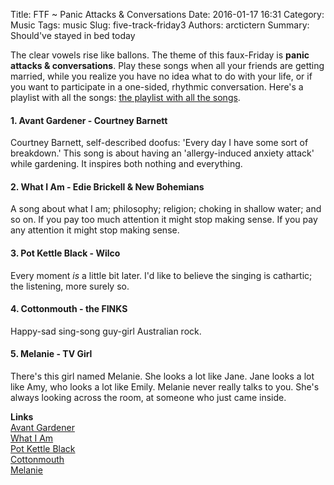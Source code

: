 Title: FTF ~ Panic Attacks & Conversations
Date: 2016-01-17 16:31
Category: Music
Tags: music
Slug: five-track-friday3
Authors: arctictern
Summary: Should've stayed in bed today

The clear vowels rise like ballons. The theme of this faux-Friday is 
**panic attacks & conversations**. Play these songs when all your friends
are getting married, while you realize you have no idea what to do with
your life, or if you want to participate in a one-sided, rhythmic conversation.
Here's a playlist with all the songs: [the playlist with all 
the songs](https://open.spotify.com/user/1240806741/playlist/4incH0kX0BA2gDCnL8ZLaO).

#### 1. Avant Gardener - Courtney Barnett
Courtney Barnett, self-described doofus: 'Every day I have some sort of 
breakdown.' This song is about having an 'allergy-induced anxiety attack' while 
gardening. It inspires both nothing and everything.

#### 2. What I Am - Edie Brickell & New Bohemians
A song about what I am; philosophy; religion; choking in shallow water; and 
so on. If you pay too much attention it might stop making sense. If you pay
any attention it might stop making sense.

#### 3. Pot Kettle Black - Wilco
Every moment *is* a little bit later. I'd like to believe the singing is
cathartic; the listening, more surely so.

#### 4. Cottonmouth - the FINKS
Happy-sad sing-song guy-girl Australian rock.

#### 5. Melanie - TV Girl
There's this girl named Melanie. She looks a lot like Jane. Jane looks a lot 
like Amy, who looks a lot like Emily. Melanie never really talks to you. She's
always looking across the room, at someone who just came inside.

**Links**  
[Avant Gardener](https://www.youtube.com/watch?v=bcnIhzaDTd0)  
[What I Am](https://www.youtube.com/watch?v=tDl3bdE3YQA)  
[Pot Kettle Black](https://www.youtube.com/watch?v=Y0IGc1gxXJs)  
[Cottonmouth](https://www.youtube.com/watch?v=QwXTeH_S4Fw)  
[Melanie](https://www.youtube.com/watch?v=-oTw2_g5nzw)  
